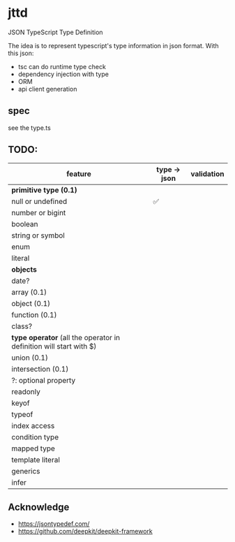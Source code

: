 # jttd

JSON TypeScript Type Definition

The idea is to represent typescript's type information in json format. With this json:

- tsc can do runtime type check
- dependency injection with type
- ORM
- api client generation

## spec

see the type.ts

## TODO:

| feature                                                              | type -> json | validation |
| -------------------------------------------------------------------- | ------------ | ---------- |
| **primitive type (0.1)**                                             |              |            |
| null or undefined                                                    | ✅           |            |
| number or bigint                                                     |              |            |
| boolean                                                              |              |            |
| string or symbol                                                     |              |            |
| enum                                                                 |              |            |
| literal                                                              |              |            |
| **objects**                                                          |              |            |
| date?                                                                |              |            |
| array (0.1)                                                          |              |            |
| object (0.1)                                                         |              |            |
| function (0.1)                                                       |              |            |
| class?                                                               |              |            |
| **type operator** (all the operator in definition will start with $) |              |            |
| union (0.1)                                                          |              |            |
| intersection (0.1)                                                   |              |            |
| ?: optional property                                                 |              |            |
| readonly                                                             |              |            |
| keyof                                                                |              |            |
| typeof                                                               |              |            |
| index access                                                         |              |            |
| condition type                                                       |              |            |
| mapped type                                                          |              |            |
| template literal                                                     |              |            |
| generics                                                             |              |            |
| infer                                                                |              |            |

## Acknowledge

- https://jsontypedef.com/
- https://github.com/deepkit/deepkit-framework

